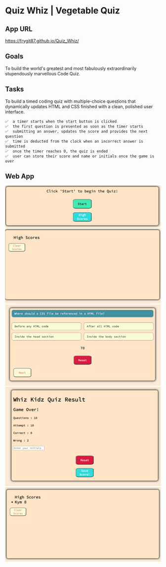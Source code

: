 # **Quiz Whiz | Vegetable Quiz**

## **App URL**

https://frygit87.github.io/Quiz_Whiz/

## **Goals**

To build the world's greatest and most fabulously extraordinarily stupendously marvellous Code Quiz.

## **Tasks**

To build a timed coding quiz with multiple-choice questions that dynamically updates HTML and CSS finished with a clean, polished user interface.

    ✅  a timer starts when the start button is clicked
    ✅  the first question is presented as soon as the timer starts
    ✅  submitting an answer, updates the score and provides the next question
    ✅  time is deducted from the clock when an incorrect answer is submitted
    ✅  once the timer reaches 0, the quiz is ended
    ✅  user can store their score and name or initials once the game is over

## **Web App**

![Start Page](/img/Start-page.png)
![High Score](/img/High-Score.png)
![First Question](/img/First-Question.png)
![Result Page](/img/Result-Page.png)
![Saved High Score](/img/Saved-High-Score.png)
